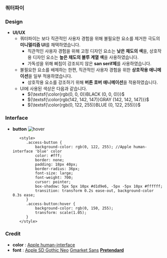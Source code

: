 ### 쿼터파이

### Design
+ **UI/UX**
  + 쿼터파이는 보다 직관적인 사용자 경험을 위해 불필요한 요소를 제거한 극도의 **미니멀리즘 UI**를 채택하였습니다.
    + 직관적인 사용자 경험을 위해 고정 디자인 요소는 **낮은 채도의 색**을, 상호작용 디자인 요소는 **높은 채도의 블루 계열 색**을 사용하였습니다.
    + 가독성을 위해 삐침이 강조되지 않은 **san serif체**를 사용하였습니다.
  + 불필요한 요소를 배제하는 한편, 직관적인 사용자 경험을 위한 **상호작용 애니메이션**을 일부 적용하였습니다.
    + 상호작용 요소를 강조하기 위해 **버튼 호버 애니메이션**을 적용하였습니다.
  + UI에 사용된 색상은 다음과 같습니다.
    + ${\textsf{\color{rgb(0, 0, 0)}BLACK (0, 0, 0)}}$
    + ${\textsf{\color{rgb(142, 142, 147)}GRAY (142, 142, 147)}}$
    + ${\textsf{\color{rgb(0, 122, 255)}BLUE (0, 122, 255)}}$
      
### Interface
+ **button**
  ![hover](https://github.com/qpi-labels/qpi-labels.github.io/blob/cf5ccdca1aae841e1974f232eabb6522db81e396/image%20source/hover.gif)
  ```
     <style>
        .access-button {
            background-color: rgb(0, 122, 255); //Apple human-interface 'blue' color
            color: #fff;
            border: none;
            padding: 18px 40px;
            border-radius: 36px;
            font-size: large;
            font-weight: 700;
            cursor: pointer;
            box-shadow: 5px 5px 10px #d1d9e6, -5px -5px 10px #ffffff;
            transition: transform 0.2s ease-out, background-color 0.3s ease;
        }
        .access-button:hover {
            background-color: rgb(0, 150, 255);
            transform: scale(1.05);
        }
     </style>
  ```

### Credit
+ **color** : [Apple human-interface](https://developer.apple.com/design/human-interface-guidelines/color)
+ **font** : [Apple SD Gothic Neo](https://support.apple.com/ko-kr/103203) [Gmarket Sans](https://corp.gmarket.com/fonts/) [**Pretendard**](https://github.com/orioncactus/pretendard)
